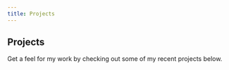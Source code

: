 ```yaml
---
title: Projects
---
```


## Projects
Get a feel for my work by checking out some of my recent projects below.